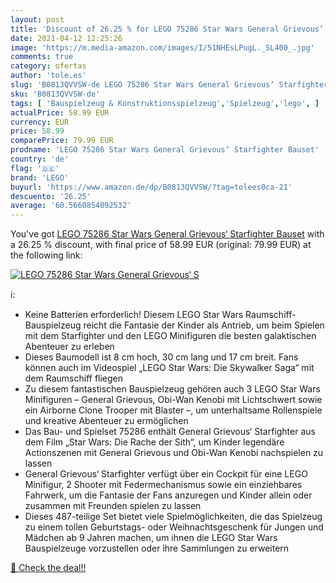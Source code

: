 ```yaml
---
layout: post
title: 'Discount of 26.25 % for LEGO 75286 Star Wars General Grievous‘ S'
date: 2021-04-12 12:25:26
image: 'https://m.media-amazon.com/images/I/51NHEsLPugL._SL400_.jpg'
comments: true
category: ofertas
author: 'tole.es'
slug: 'B0813QVVSW-de LEGO 75286 Star Wars General Grievous‘ Starfighter Bauset'
sku: 'B0813QVVSW-de'
tags: [ 'Bauspielzeug & Konstruktionsspielzeug','Spielzeug','lego', ]
actualPrice: 58.99 EUR
currency: EUR
price: 58.99
comparePrice: 79.99 EUR
prodname: 'LEGO 75286 Star Wars General Grievous‘ Starfighter Bauset'
country: 'de'
flag: '🇩🇪'
brand: 'LEGO'
buyurl: 'https://www.amazon.de/dp/B0813QVVSW/?tag=tolees0ca-21'
descuento: '26.25'
average: '60.5660854092532'
---
```


You've got [LEGO 75286 Star Wars General Grievous‘ Starfighter Bauset](https://www.amazon.de/dp/B0813QVVSW/?tag=tolees0ca-21) with a  26.25 % discount, with final price of 58.99 EUR (original: 79.99 EUR) at the following link:

[![LEGO 75286 Star Wars General Grievous‘ S](https://m.media-amazon.com/images/I/51NHEsLPugL._SL400_.jpg)](https://www.amazon.de/dp/B0813QVVSW/?tag=tolees0ca-21)

ℹ️:

- Keine Batterien erforderlich! Diesem LEGO Star Wars Raumschiff-Bauspielzeug reicht die Fantasie der Kinder als Antrieb, um beim Spielen mit dem Starfighter und den LEGO Minifiguren die besten galaktischen Abenteuer zu erleben
- Dieses Baumodell ist 8 cm hoch, 30 cm lang und 17 cm breit. Fans können auch im Videospiel „LEGO Star Wars: Die Skywalker Saga“ mit dem Raumschiff fliegen
- Zu diesem fantastischen Bauspielzeug gehören auch 3 LEGO Star Wars Minifiguren – General Grievous, Obi-Wan Kenobi mit Lichtschwert sowie ein Airborne Clone Trooper mit Blaster –, um unterhaltsame Rollenspiele und kreative Abenteuer zu ermöglichen
- Das Bau- und Spielset 75286 enthält General Grievous‘ Starfighter aus dem Film „Star Wars: Die Rache der Sith“, um Kinder legendäre Actionszenen mit General Grievous und Obi-Wan Kenobi nachspielen zu lassen
- General Grievous‘ Starfighter verfügt über ein Cockpit für eine LEGO Minifigur, 2 Shooter mit Federmechanismus sowie ein einziehbares Fahrwerk, um die Fantasie der Fans anzuregen und Kinder allein oder zusammen mit Freunden spielen zu lassen
- Dieses 487-teilige Set bietet viele Spielmöglichkeiten, die das Spielzeug zu einem tollen Geburtstags- oder Weihnachtsgeschenk für Jungen und Mädchen ab 9 Jahren machen, um ihnen die LEGO Star Wars Bauspielzeuge vorzustellen oder ihre Sammlungen zu erweitern

[🛒 Check the deal!!](https://www.amazon.de/dp/B0813QVVSW/?tag=tolees0ca-21)
